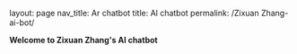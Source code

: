 
layout: page
nav_title: Ar chatbot
title: Al chatbot
permalink: /Zixuan Zhang-ai-bot/

<b>Welcome to Zixuan Zhang's AI chatbot</b>
<div id="mendable-component"></div>

<div id="mendable-component"></div>

<script src="/dist/umd/mendable-bundle.min.js"></script>
<script>
Mendable.initialize({
    anon_key: '5fa8d017-411b-42b1-b935-58cf9532a98f',
    type:"searchBar",
    elementId: "mendable-component" // required
    // all the other props for the component type
});
</script>

<script src="dist/umd/mendable-bundle.min.js"></script>
<script>
Mendable.initialize({
    anon_key: '5fa8d017-411b-42b1-b935-58cf9532a98f',
    type:"floatingButton",
    // all the other props for the component type
});
</script>

